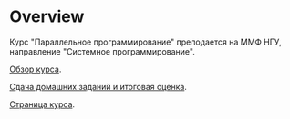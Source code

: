 # Overview

Курс "Параллельное программирование" преподается на ММФ НГУ, направление "Системное программирование".


[Обзор курса](/docs/course-overview/overview.pdf).


[Сдача домашних заданий и итоговая оценка](/docs/hw/hw.pdf).


[Страница курса](https://sys.pro/courses/parallel/).
